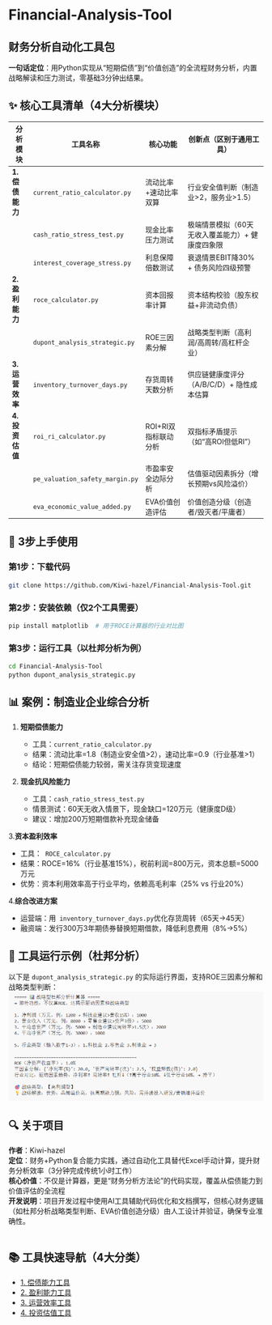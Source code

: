 # Financial-Analysis-Tool
## 财务分析自动化工具包 
**一句话定位**：用Python实现从“短期偿债”到“价值创造”的全流程财务分析，内置战略解读和压力测试，零基础3分钟出结果。  


## ✨ 核心工具清单（4大分析模块）  
| **分析模块**       | 工具名称                          | 核心功能                          | **创新点**（区别于通用工具）                |  
|--------------------|-----------------------------------|-----------------------------------|---------------------------------------------|  
| **1. 偿债能力**   | `current_ratio_calculator.py`     | 流动比率+速动比率双算             | 行业安全值判断（制造业>2，服务业>1.5）       |  
|                    | `cash_ratio_stress_test.py`       | 现金比率压力测试                  | 极端情景模拟（60天无收入覆盖能力）+ 健康度四象限 |  
|                    | `interest_coverage_stress.py`     | 利息保障倍数测试                  | 衰退情景EBIT降30% + 债务风险四级预警          |  
| **2. 盈利能力**   | `roce_calculator.py`              | 资本回报率计算                    | 资本结构校验（股东权益+非流动负债）            |  
|                    | `dupont_analysis_strategic.py`    | ROE三因素分解                     | 战略类型判断（高利润/高周转/高杠杆企业）       |  
| **3. 运营效率**   | `inventory_turnover_days.py`      | 存货周转天数分析                  | 供应链健康度评分（A/B/C/D）+ 隐性成本估算     |  
| **4. 投资估值**   | `roi_ri_calculator.py`            | ROI+RI双指标联动分析              | 双指标矛盾提示（如“高ROI但低RI”）             |  
|                    | `pe_valuation_safety_margin.py`   | 市盈率安全边际分析                | 估值驱动因素拆分（增长预期vs风险溢价）         |  
|                    | `eva_economic_value_added.py`     | EVA价值创造评估                   | 价值创造分级（创造者/毁灭者/平庸者）           |  


## 🚀 3步上手使用   
### 第1步：下载代码  
```bash  
git clone https://github.com/Kiwi-hazel/Financial-Analysis-Tool.git  
``` 

### 第2步：安装依赖（仅2个工具需要）  
```bash  
pip install matplotlib  # 用于ROCE计算器的行业对比图  
```  
### 第3步：运行工具（以杜邦分析为例）
```bash   
cd Financial-Analysis-Tool  
python dupont_analysis_strategic.py   
```  


## 📊 案例：制造业企业综合分析  
1. **短期偿债能力**  
   - 工具：`current_ratio_calculator.py`  
   - 结果：流动比率=1.8（制造业安全值>2），速动比率=0.9（行业基准>1）  
   - 结论：短期偿债能力较弱，需关注存货变现速度  

2. **现金抗风险能力**  
   - 工具：`cash_ratio_stress_test.py`  
   - 情景测试：60天无收入情景下，现金缺口=120万元（健康度D级）  
   - 建议：增加200万短期借款补充现金储备  

 3.**资本盈利效率**  
   - 工具：` ROCE_calculator.py`  
   - 结果：ROCE=16%（行业基准15%），税前利润=800万元，资本总额=5000万元 
   - 优势：资本利用效率高于行业平均，依赖高毛利率（25% vs 行业20%）

 4.**综合改进方案**  
   - 运营端：用` inventory_turnover_days.py`优化存货周转（65天→45天）  
   - 融资端：发行300万3年期债券替换短期借款，降低利息费用（8%→5%）  

## 📸 工具运行示例（杜邦分析）  
以下是 `dupont_analysis_strategic.py` 的实际运行界面，支持ROE三因素分解和战略类型判断：  
![杜邦分析工具运行截图](https://github.com/Kiwi-hazel/Financial-Analysis-Tool/blob/main/screenshots/dupont_screenshot.png)  

 
## 🔍 关于项目  
**作者**：Kiwi-hazel  
**定位**：财务+Python复合能力实践，通过自动化工具替代Excel手动计算，提升财务分析效率（3分钟完成传统1小时工作）  
**核心价值**：不仅是计算器，更是“财务分析方法论”的代码实现，覆盖从偿债能力到价值评估的全流程  
**开发说明**：项目开发过程中使用AI工具辅助代码优化和文档撰写，但核心财务逻辑（如杜邦分析战略类型判断、EVA价值创造分级）由人工设计并验证，确保专业准确性。  
 

## 📚 工具快速导航（4大分类）    
- [1. 偿债能力工具](https://github.com/Kiwi-hazel/Financial-Analysis-Tool/blob/main/solvency_analysis/)  
- [2. 盈利能力工具](https://github.com/Kiwi-hazel/Financial-Analysis-Tool/blob/main/profitability_analysis/)  
- [3. 运营效率工具](https://github.com/Kiwi-hazel/Financial-Analysis-Tool/blob/main/operation_efficiency/)  
- [4. 投资估值工具](https://github.com/Kiwi-hazel/Financial-Analysis-Tool/blob/main/investment_valuation/)  
 
